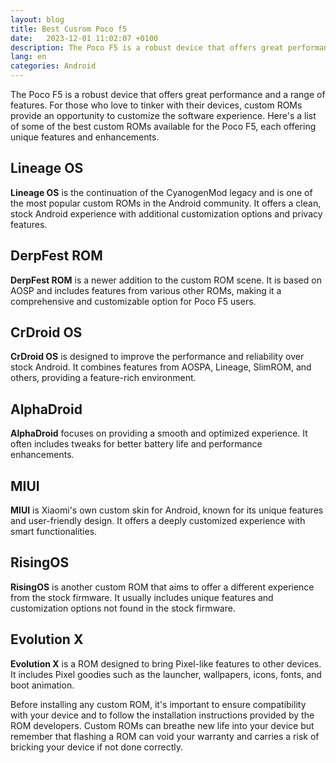 ```yaml
---
layout: blog
title: Best Cusrom Poco f5
date:   2023-12-01 11:02:07 +0100
description: The Poco F5 is a robust device that offers great performance and a range of features.
lang: en
categories: Android
---
```


The Poco F5 is a robust device that offers great performance and a range of features. For those who love to tinker with their devices, custom ROMs provide an opportunity to customize the software experience. Here's a list of some of the best custom ROMs available for the Poco F5, each offering unique features and enhancements.

## Lineage OS
**Lineage OS** is the continuation of the CyanogenMod legacy and is one of the most popular custom ROMs in the Android community. It offers a clean, stock Android experience with additional customization options and privacy features.

## DerpFest ROM
**DerpFest ROM** is a newer addition to the custom ROM scene. It is based on AOSP and includes features from various other ROMs, making it a comprehensive and customizable option for Poco F5 users.

## CrDroid OS
**CrDroid OS** is designed to improve the performance and reliability over stock Android. It combines features from AOSPA, Lineage, SlimROM, and others, providing a feature-rich environment.

## AlphaDroid
**AlphaDroid** focuses on providing a smooth and optimized experience. It often includes tweaks for better battery life and performance enhancements.

## MIUI
**MIUI** is Xiaomi's own custom skin for Android, known for its unique features and user-friendly design. It offers a deeply customized experience with smart functionalities.

## RisingOS
**RisingOS** is another custom ROM that aims to offer a different experience from the stock firmware. It usually includes unique features and customization options not found in the stock firmware.

## Evolution X
**Evolution X** is a ROM designed to bring Pixel-like features to other devices. It includes Pixel goodies such as the launcher, wallpapers, icons, fonts, and boot animation.

Before installing any custom ROM, it's important to ensure compatibility with your device and to follow the installation instructions provided by the ROM developers. Custom ROMs can breathe new life into your device but remember that flashing a ROM can void your warranty and carries a risk of bricking your device if not done correctly.
